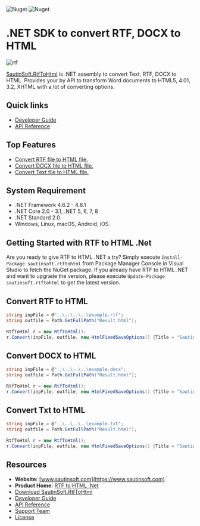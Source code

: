 ![Nuget](https://img.shields.io/nuget/v/sautinsoft.rtftohtml) ![Nuget](https://img.shields.io/nuget/dt/sautinsoft.rtftohtml) 
# .NET SDK to convert RTF, DOCX to HTML

![rtf](https://camo.githubusercontent.com/bda56ed9c685aa63d9b07328b561f435b91dee56260cf7cc71ef343e5fbbba23/68747470733a2f2f6769746875622d70726f64756374696f6e2d757365722d61737365742d3632313064662e73332e616d617a6f6e6177732e636f6d2f37393833373936332f3233393136393932362d32643836633766342d346139362d343566312d616465622d3332663439633638363836662e706e67)

[SautinSoft.RtfToHtml](https://sautinsoft.com/products/rtf-to-html/) is .NET assembly to convert Text, RTF, DOCX to HTML. Provides your by API to transform Word documents to HTML5, 4.01, 3.2, XHTML with a lot of converting options.

## Quick links

+ [Developer Guide](https://sautinsoft.com/products/rtf-to-html/help/net/)
+ [API Reference](https://sautinsoft.com/products/rtf-to-html/help/net/api-reference/html/N_SautinSoft_RtfToHtml.htm)

## Top Features

+ [Convert RTF file to HTML file.](https://sautinsoft.com/products/rtf-to-html/help/net/developer-guide/convert-rtf-to-html-csharp-vb-net.php)
+ [Convert DOCX file to HTML file.](https://sautinsoft.com/products/rtf-to-html/help/net/developer-guide/convert-docx-to-html-csharp-vb-net.php)
+ [Convert Text file to HTML file.](https://sautinsoft.com/products/rtf-to-html/help/net/developer-guide/convert-text-to-html-csharp-vb-net.php)

## System Requirement

* .NET Framework 4.6.2 - 4.8.1
* .NET Core 2.0 - 3.1, .NET 5, 6, 7, 8
* .NET Standard 2.0
* Windows, Linux, macOS, Android, iOS.

## Getting Started with RTF to HTML .Net

Are you ready to give RTF to HTML .NET a try? Simply execute `Install-Package sautinsoft.rtftohtml` from Package Manager Console in Visual Studio to fetch the NuGet package. If you already have RTF to HTML .NET and want to upgrade the version, please execute `Update-Package sautinsoft.rtftohtml` to get the latest version.

## Convert RTF to HTML

```csharp
string inpFile = @"..\..\..\..\example.rtf";
string outfile = Path.GetFullPath("Result.html");
            
RtfToHtml r = new RtfToHtml();
r.Convert(inpFile, outfile, new HtmlFixedSaveOptions() {Title = "SautinSoft Example." });
```
## Convert DOCX to HTML

```csharp
string inpFile = @"..\..\..\..\example.docx";
string outfile = Path.GetFullPath("Result.html");
            
RtfToHtml r = new RtfToHtml();
r.Convert(inpFile, outfile, new HtmlFixedSaveOptions() {Title = "SautinSoft Example." });
```

## Convert Txt to HTML

```csharp
string inpFile = @"..\..\..\..\example.txt";
string outfile = Path.GetFullPath("Result.html");
            
RtfToHtml r = new RtfToHtml();
r.Convert(inpFile, outfile, new HtmlFixedSaveOptions() {Title = "SautinSoft Example." });

```

## Resources

+ **Website:** [www.sautinsoft.com](https://www.sautinsoft.com)
+ **Product Home:** [RTF to HTML .Net](https://sautinsoft.com/products/rtf-to-html/)
+ [Download SautinSoft.RtfToHtml](https://sautinsoft.com/products/rtf-to-html/download.php)
+ [Developer Guide](https://sautinsoft.com/products/rtf-to-html/help/net/)
+ [API Reference](https://sautinsoft.com/products/rtf-to-html/help/net/api-reference/html/N_SautinSoft_RtfToHtml.htm)
+ [Support Team](https://sautinsoft.com/support.php)
+ [License](https://sautinsoft.com/products/rtf-to-html/help/net/getting-started/agreement.php)
